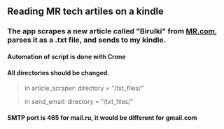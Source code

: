 ## Reading MR tech artiles on a kindle

### The app scrapes a new article called "Birulki" from [MR.com](https://mobile-review.com/all/articles/birulki/), parses it as a .txt file, and sends to my kindle.

#### Automation of script is done with Crone

#### All directories should be changed.

>in article_scraper:
>directory = "/txt_files/"

>in send_email:
>directory = "/txt_files/"

#### SMTP port is 465 for mail.ru, it would be different for gmail.com 
